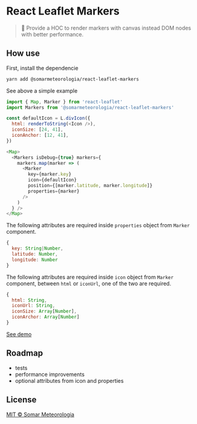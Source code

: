 # React Leaflet Markers
> :pushpin: Provide a HOC to render markers with canvas instead DOM nodes with better performance. 

## How use

First, install the dependencie

```sh
yarn add @somarmeteorologia/react-leaflet-markers
```

See above a simple example

```js
import { Map, Marker } from 'react-leaflet'
import Markers from '@somarmeteorologia/react-leaflet-markers'

const defaultIcon = L.divIcon({
  html: renderToString(<Icon />),
  iconSize: [24, 41],
  iconAnchor: [12, 41],
})

<Map>
  <Markers isDebug={true} markers={
    markers.map(marker => (
      <Marker
        key={marker.key}
        icon={defaultIcon}
        position={[marker.latitude, marker.longitude]}
        properties={marker}
      />
    )
  } />
</Map>
```

The following attributes are required inside `properties` object from `Marker` component.

```js
{
  key: String|Number,
  latitude: Number,
  longitude: Number
}
```

The following attributes are required inside `icon` object from `Marker` component, between `html` or `iconUrl`, one of the two are required.

```js
{
  html: String,
  iconUrl: String,
  iconSize: Array[Number],
  iconArchor: Array[Number]
}
```

[See demo](https://react-leaflet-markers.surge.sh)

## Roadmap

- tests
- performance improvements
- optional attributes from icon and properties

## License

[MIT © Somar Meteorologia](https://github.com/somarmeteorologia/react-leaflet-markers/blob/master/LICENSE.md)
